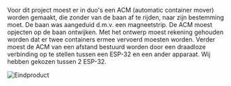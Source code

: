 Voor dit project moest er in duo's een ACM (automatic container mover) worden gemaakt, die zonder van de baan af te rijden, naar zijn bestemming moet. De baan was aangeduid d.m.v. een magneetstrip. De ACM moest opjecten op de baan ontwijken. Met het ontwerp moest rekening gehouden worden dat er twee containers ermee vervoerd moesten worden.
Verder moest de ACM van een afstand bestuurd worden door een draadloze verbinding op te stellen tussen een ESP-32 en een ander apparaat. Wij hebben gekozen tussen 2 ESP-32.

![Eindproduct](https://user-images.githubusercontent.com/90836552/235890375-a10dc229-614a-4333-9eb9-f524ee3a11be.JPG)
